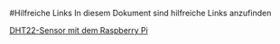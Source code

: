 #Hilfreiche Links
In diesem Dokument sind hilfreiche Links anzufinden

[DHT22-Sensor mit dem Raspberry Pi](https://tutorials-raspberrypi.de/raspberry-pi-luftfeuchtigkeit-temperatur-messen-dht11-dht22/)
